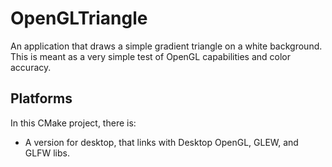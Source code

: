 # OpenGLTriangle

An application that draws a simple gradient triangle on a white background.
This is meant as a very simple test of OpenGL capabilities and color accuracy.

## Platforms

In this CMake project, there is:
* A version for desktop, that links with Desktop OpenGL, GLEW, and GLFW libs.
